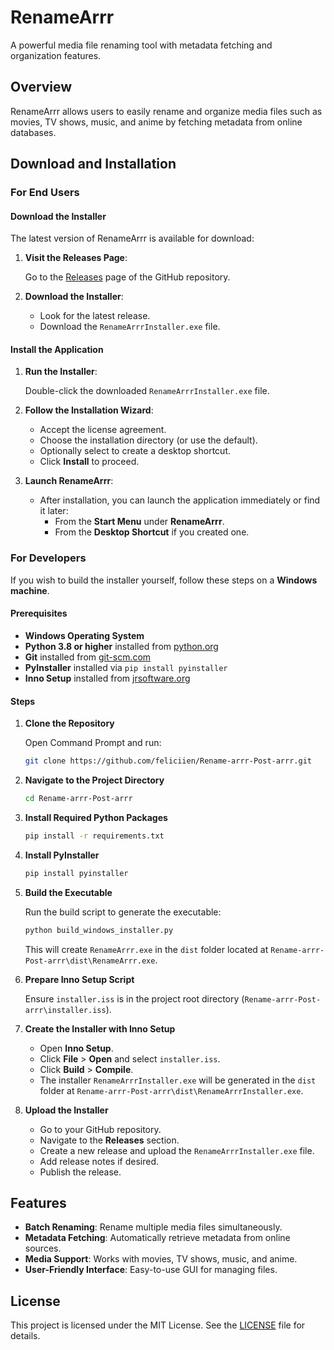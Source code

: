 # RenameArrr

A powerful media file renaming tool with metadata fetching and organization features.

## Overview

RenameArrr allows users to easily rename and organize media files such as movies, TV shows, music, and anime by fetching metadata from online databases.

## Download and Installation

### For End Users

#### Download the Installer

The latest version of RenameArrr is available for download:

1. **Visit the Releases Page**:

   Go to the [Releases](https://github.com/feliciien/Rename-arrr-Post-arrr/releases) page of the GitHub repository.

2. **Download the Installer**:

   - Look for the latest release.
   - Download the `RenameArrrInstaller.exe` file.

#### Install the Application

1. **Run the Installer**:

   Double-click the downloaded `RenameArrrInstaller.exe` file.

2. **Follow the Installation Wizard**:

   - Accept the license agreement.
   - Choose the installation directory (or use the default).
   - Optionally select to create a desktop shortcut.
   - Click **Install** to proceed.

3. **Launch RenameArrr**:

   - After installation, you can launch the application immediately or find it later:
     - From the **Start Menu** under **RenameArrr**.
     - From the **Desktop Shortcut** if you created one.

### For Developers

If you wish to build the installer yourself, follow these steps on a **Windows machine**.

#### Prerequisites

- **Windows Operating System**
- **Python 3.8 or higher** installed from [python.org](https://www.python.org/downloads/)
- **Git** installed from [git-scm.com](https://git-scm.com/downloads)
- **PyInstaller** installed via `pip install pyinstaller`
- **Inno Setup** installed from [jrsoftware.org](https://jrsoftware.org/isinfo.php)

#### Steps

1. **Clone the Repository**

   Open Command Prompt and run:

   ```bash
   git clone https://github.com/feliciien/Rename-arrr-Post-arrr.git
   ```

2. **Navigate to the Project Directory**

   ```bash
   cd Rename-arrr-Post-arrr
   ```

3. **Install Required Python Packages**

   ```bash
   pip install -r requirements.txt
   ```

4. **Install PyInstaller**

   ```bash
   pip install pyinstaller
   ```

5. **Build the Executable**

   Run the build script to generate the executable:

   ```bash
   python build_windows_installer.py
   ```

   This will create `RenameArrr.exe` in the `dist` folder located at `Rename-arrr-Post-arrr\dist\RenameArrr.exe`.

6. **Prepare Inno Setup Script**

   Ensure `installer.iss` is in the project root directory (`Rename-arrr-Post-arrr\installer.iss`).

7. **Create the Installer with Inno Setup**

   - Open **Inno Setup**.
   - Click **File** > **Open** and select `installer.iss`.
   - Click **Build** > **Compile**.
   - The installer `RenameArrrInstaller.exe` will be generated in the `dist` folder at `Rename-arrr-Post-arrr\dist\RenameArrrInstaller.exe`.

8. **Upload the Installer**

   - Go to your GitHub repository.
   - Navigate to the **Releases** section.
   - Create a new release and upload the `RenameArrrInstaller.exe` file.
   - Add release notes if desired.
   - Publish the release.

## Features

- **Batch Renaming**: Rename multiple media files simultaneously.
- **Metadata Fetching**: Automatically retrieve metadata from online sources.
- **Media Support**: Works with movies, TV shows, music, and anime.
- **User-Friendly Interface**: Easy-to-use GUI for managing files.

## License

This project is licensed under the MIT License. See the [LICENSE](LICENSE) file for details.
